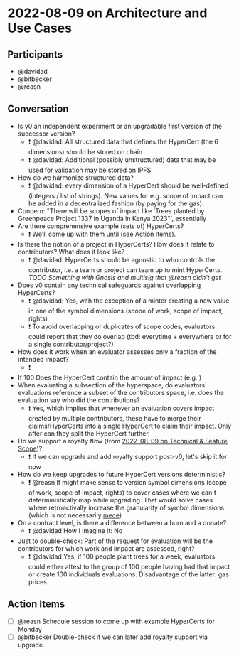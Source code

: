# 2022-08-09 on Architecture and Use Cases

## Participants
* @davidad
* @bitbecker
* @reasn

## Conversation 
* Is v0 an independent experiment or an upgradable first version of the successor version?
  * ❗️ @davidad: All structured data that defines the HyperCert (the 6 dimensions) should be stored on chain
  * ❗️ @davidad: Additional (possibly unstructured) data that may be used for validation may be stored on IPFS
* How do we harmonize structured data?
  * ❗️ @davidad: every dimension of a HyperCert should be well-defined (integers / list of strings). New values for e.g. scope of impact can be added in a decentralized fashion (by paying for the gas).
* Concern: "There will be scopes of impact like 'Trees planted by Greenpeace Project 1337 in Uganda in Kenya 2023"', essentially 
* Are there comprehensive example (sets of) HyperCerts?
  * ❗️ We'll come up with them until (see Action Items).
* Is there the notion of a project in HyperCerts? How does it relate to contributors? What does it look like?
  * ❗️ @davidad: HyperCerts should be agnostic to who controls the contributor, i.e. a team or project can team up to mint HyperCerts. *TODO Something with Gnosis and multisig that @reasn didn't get*
* Does v0 contain any technical safeguards against overlapping HyperCerts?
  * ❗️ @davidad: Yes, with the exception of a minter creating a new value in one of the symbol dimensions (scope of work, scope of impact, rights)
  * ❗️ To avoid overlapping or duplicates of scope codes, evaluators could report that they do overlap (tbd: everytime + everywhere or for a single contributor/project?)
* How does it work when an evaluator assesses only a fraction of the intended impact?
  * ❗️
* If 100 Does the HyperCert contain the amount of impact (e.g. )
* When evaluating a subsection of the hyperspace, do evaluators' evaluations reference a subset of the contributors space, i.e. does the evaluation say who did the contributions?
  * ❗️ Yes, which implies that whenever an evaluation covers impact created by multiple contributors, these have to merge their claims/HyperCerts into a single HyperCert to claim their impact. Only after can they split the HyperCert further.
* Do we support a royalty flow (from [2022-08-09 on Technical & Feature Scope](2022_08_09_tech_and_feat_scope))?
  * ❗️ If we can upgrade and add royalty support post-v0, let's skip it for now
* How do we keep upgrades to future HyperCert versions deterministic?
  * ❗️ @reasn It might make sense to version symbol dimensions (scope of work, scope of impact, rights) to cover cases where we can't deterministically map while upgrading. That would solve cases where retroactivally increase the granularity of symbol dimensions (which is not necessarily [mece](https://en.wikipedia.org/wiki/MECE_principle))
* On a contract level, is there a difference between a burn and a donate?
  * ❗️ @davidad How I imagine it: No
* Just to double-check: Part of the request for evaluation will be the contributors for which work and impact are assessed, right?
  * ❗️ @davidad Yes, if 100 people plant trees for a week, evaluators could either attest to the group of 100 people having had that impact or create 100 individuals evaluations. Disadvantage of the latter: gas prices.

## Action Items
- [ ] @reasn Schedule session to come up with example HyperCerts for Monday
- [ ] @bitbecker Double-check if we can later add royalty support via upgrade.